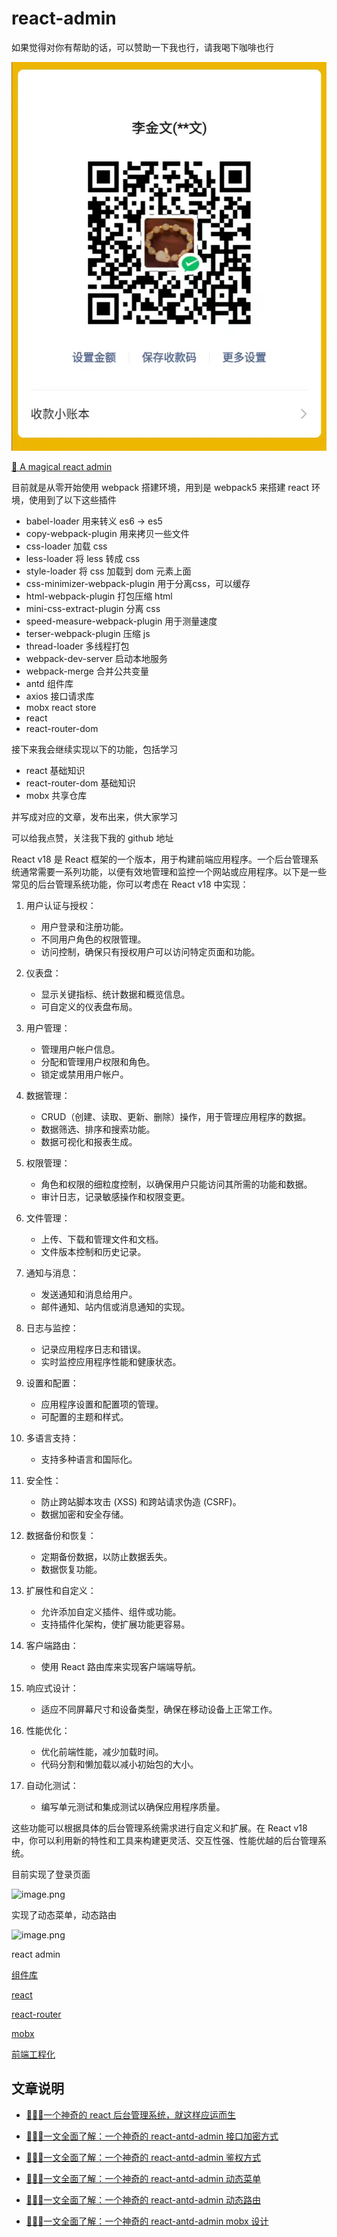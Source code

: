 # react-admin

如果觉得对你有帮助的话，可以赞助一下我也行，请我喝下咖啡也行

![](./pay.jpg)

[🎉 A magical react admin](https://github.com/KenNaNa/react-admin/tree/main)

目前就是从零开始使用 webpack 搭建环境，用到是 webpack5 来搭建 react 环境，使用到了以下这些插件

- babel-loader 用来转义 es6 -> es5
- copy-webpack-plugin 用来拷贝一些文件
- css-loader 加载 css
- less-loader 将 less 转成 css
- style-loader 将 css 加载到 dom 元素上面
- css-minimizer-webpack-plugin 用于分离css，可以缓存
- html-webpack-plugin 打包压缩 html
- mini-css-extract-plugin 分离 css
- speed-measure-webpack-plugin 用于测量速度
- terser-webpack-plugin 压缩 js
- thread-loader 多线程打包
- webpack-dev-server 启动本地服务
- webpack-merge 合并公共变量
- antd 组件库
- axios 接口请求库
- mobx react store
- react
- react-router-dom

接下来我会继续实现以下的功能，包括学习

- react 基础知识
- react-router-dom 基础知识
- mobx 共享仓库

并写成对应的文章，发布出来，供大家学习

可以给我点赞，关注我下我的 github 地址


React v18 是 React 框架的一个版本，用于构建前端应用程序。一个后台管理系统通常需要一系列功能，以便有效地管理和监控一个网站或应用程序。以下是一些常见的后台管理系统功能，你可以考虑在 React v18 中实现：

1. 用户认证与授权：
   - 用户登录和注册功能。
   - 不同用户角色的权限管理。
   - 访问控制，确保只有授权用户可以访问特定页面和功能。

2. 仪表盘：
   - 显示关键指标、统计数据和概览信息。
   - 可自定义的仪表盘布局。

3. 用户管理：
   - 管理用户帐户信息。
   - 分配和管理用户权限和角色。
   - 锁定或禁用用户帐户。

4. 数据管理：
   - CRUD（创建、读取、更新、删除）操作，用于管理应用程序的数据。
   - 数据筛选、排序和搜索功能。
   - 数据可视化和报表生成。

5. 权限管理：
   - 角色和权限的细粒度控制，以确保用户只能访问其所需的功能和数据。
   - 审计日志，记录敏感操作和权限变更。

6. 文件管理：
   - 上传、下载和管理文件和文档。
   - 文件版本控制和历史记录。

7. 通知与消息：
   - 发送通知和消息给用户。
   - 邮件通知、站内信或消息通知的实现。

8. 日志与监控：
   - 记录应用程序日志和错误。
   - 实时监控应用程序性能和健康状态。

9. 设置和配置：
   - 应用程序设置和配置项的管理。
   - 可配置的主题和样式。

10. 多语言支持：
    - 支持多种语言和国际化。

11. 安全性：
    - 防止跨站脚本攻击 (XSS) 和跨站请求伪造 (CSRF)。
    - 数据加密和安全存储。

12. 数据备份和恢复：
    - 定期备份数据，以防止数据丢失。
    - 数据恢复功能。

13. 扩展性和自定义：
    - 允许添加自定义插件、组件或功能。
    - 支持插件化架构，使扩展功能更容易。

14. 客户端路由：
    - 使用 React 路由库来实现客户端端导航。

15. 响应式设计：
    - 适应不同屏幕尺寸和设备类型，确保在移动设备上正常工作。

16. 性能优化：
    - 优化前端性能，减少加载时间。
    - 代码分割和懒加载以减小初始包的大小。

17. 自动化测试：
    - 编写单元测试和集成测试以确保应用程序质量。

这些功能可以根据具体的后台管理系统需求进行自定义和扩展。在 React v18 中，你可以利用新的特性和工具来构建更灵活、交互性强、性能优越的后台管理系统。

目前实现了登录页面


![image.png](https://p6-juejin.byteimg.com/tos-cn-i-k3u1fbpfcp/314359715706443085e0c1afb34cf0ec~tplv-k3u1fbpfcp-jj-mark:0:0:0:0:q75.image#?w=1339&h=601&s=837380&e=png&b=f6efec)

实现了动态菜单，动态路由


![image.png](https://p6-juejin.byteimg.com/tos-cn-i-k3u1fbpfcp/44409e6565864da9b2ca13ebda4694ea~tplv-k3u1fbpfcp-jj-mark:0:0:0:0:q75.image#?w=1352&h=587&s=46386&e=png&b=ffffff)

react admin

[组件库](https://ant.design/docs/react/getting-started-cn)

[react](https://react.dev/)

[react-router](https://reactrouter.com/en/main)

[mobx](https://juejin.cn/post/6985871185049452580)


[前端工程化](https://juejin.cn/post/7111922283681153038?searchId=20230928235758D2B65B5CFA0E66F85297#heading-31)

## 文章说明

- [🎉🎉🎉一个神奇的 react 后台管理系统，就这样应运而生](https://juejin.cn/post/7284468618020487183)

- [🎉🎉🎉一文全面了解：一个神奇的 react-antd-admin 接口加密方式](https://juejin.cn/post/7285540804735746102)

- [🎉🎉🎉一文全面了解：一个神奇的 react-antd-admin 鉴权方式](https://juejin.cn/post/7286127842421030948)

- [🎉🎉🎉一文全面了解：一个神奇的 react-antd-admin 动态菜单](https://juejin.cn/post/7285942684174336063)

- [🎉🎉🎉一文全面了解：一个神奇的 react-antd-admin 动态路由](https://juejin.cn/post/7285939168303661067)

- [🎉🎉🎉一文全面了解：一个神奇的 react-antd-admin mobx 设计](https://juejin.cn/spost/7286362110212522047)

